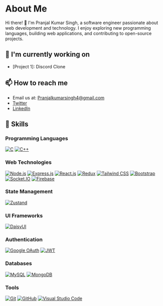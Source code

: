# About Me

Hi there! 👋 I'm Pranjal Kumar Singh, a software engineer passionate about web development and technology. I enjoy exploring new programming languages, building web applications, and contributing to open-source projects.


## 🔭 I'm currently working on

- [Project 1]: Discord Clone

## 📫 How to reach me

- Email us at: [Pranjalkumarsingh4@gmail.com](mailto:Pranjalkumarsingh4@gmail.com) 
- [Twitter](https://twitter.com/PranjalKatharia)
- [LinkedIn](https://www.linkedin.com/in/pranjal-kumar-singh-92aa131bb/)

## 🚀 Skills

### Programming Languages

[![C](https://img.shields.io/badge/C-00599C?style=for-the-badge&logo=c&logoColor=white)](https://devdocs.io/c/)
[![C++](https://img.shields.io/badge/C++-00599C?style=for-the-badge&logo=c%2B%2B&logoColor=white)](https://en.cppreference.com/w/)

### Web Technologies

[![Node.js](https://img.shields.io/badge/Node.js-339933?style=for-the-badge&logo=node.js&logoColor=white)](https://nodejs.org/en/docs/)
[![Express.js](https://img.shields.io/badge/Express.js-000000?style=for-the-badge&logo=express&logoColor=white)](https://expressjs.com/)
[![React.js](https://img.shields.io/badge/React.js-61DAFB?style=for-the-badge&logo=react&logoColor=white)](https://reactjs.org/docs/getting-started.html)
[![Redux](https://img.shields.io/badge/Redux-764ABC?style=for-the-badge&logo=redux&logoColor=white)](https://redux.js.org/introduction/getting-started)
[![Tailwind CSS](https://img.shields.io/badge/Tailwind_CSS-38B2AC?style=for-the-badge&logo=tailwind-css&logoColor=white)](https://tailwindcss.com/docs)
[![Bootstrap](https://img.shields.io/badge/Bootstrap-7952B3?style=for-the-badge&logo=bootstrap&logoColor=white)](https://getbootstrap.com/docs/5.1/getting-started/introduction/)
[![Socket.IO](https://img.shields.io/badge/Socket.IO-010101?style=for-the-badge&logo=socket.io&logoColor=white)](https://socket.io/docs/v4/)
[![Firebase](https://img.shields.io/badge/Firebase-FFCA28?style=for-the-badge&logo=firebase&logoColor=black)](https://firebase.google.com/docs)

### State Management

[![Zustand](https://img.shields.io/badge/Zustand-000000?style=for-the-badge&logo=zustand&logoColor=white)](https://zustand.surge.sh/)

### UI Frameworks

[![DaisyUI](https://img.shields.io/badge/DaisyUI-FF69B4?style=for-the-badge&logo=daisyui&logoColor=white)](https://daisyui.com/)

### Authentication

[![Google OAuth](https://img.shields.io/badge/Google%20OAuth-4285F4?style=for-the-badge&logo=google&logoColor=white)](https://developers.google.com/identity/protocols/oauth2)
[![JWT](https://img.shields.io/badge/JWT-000000?style=for-the-badge&logo=JSON%20web%20tokens&logoColor=white)](https://jwt.io/introduction/)

### Databases

[![MySQL](https://img.shields.io/badge/MySQL-4479A1?style=for-the-badge&logo=mysql&logoColor=white)](https://dev.mysql.com/doc/)
[![MongoDB](https://img.shields.io/badge/MongoDB-47A248?style=for-the-badge&logo=mongodb&logoColor=white)](https://docs.mongodb.com/)

### Tools

[![Git](https://img.shields.io/badge/Git-F05032?style=for-the-badge&logo=git&logoColor=white)](https://git-scm.com/doc)
[![GitHub](https://img.shields.io/badge/GitHub-181717?style=for-the-badge&logo=github&logoColor=white)](https://docs.github.com/)
[![Visual Studio Code](https://img.shields.io/badge/Visual_Studio_Code-007ACC?style=for-the-badge&logo=visual-studio-code&logoColor=white)](https://code.visualstudio.com/docs)







<!---
pranjalkumar2003/pranjalkumar2003 is a ✨ special ✨ repository because its `README.md` (this file) appears on your GitHub profile.
You can click the Preview link to take a look at your changes.
--->
